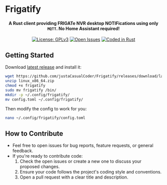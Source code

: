 # Frigatify
<h4 align="center">
 A Rust client providing <strong>FRIGAT</strong>e NVR desktop <strong>NOTIF</strong>ications using only <code>MQTT</code>. No Home Assistant required!
</h4>
<p align="center">
 <a href="https://opensource.org/license/gpl-3-0/"><img
  alt="License: GPLv3"
  src="https://img.shields.io/github/license/justaCasualCoder/Frigatify"></a>
  <a href="https://img.shields.io/github/issues/justaCasualCoder/Frigatify"><img
  alt="Open Issues"
  src="https://img.shields.io/github/issues/justaCasualCoder/Frigatify"
  ></a>
 <a href="https://www.rust-lang.org/"><img
  alt="Coded in Rust"
  src="https://img.shields.io/badge/Rust-CE422B"></a>
</p>

## Getting Started

Download [latest release](https://github.com/justaCasualCoder/Frigatify/releases/tag/latest) and install it:
```bash
wget https://github.com/justaCasualCoder/Frigatify/releases/download/latest/linux_x86_64.zip
unzip linux_x86_64.zip
chmod +x frigatify
sudo mv frigatify /bin/
mkdir -p ~/.config/frigatify/
mv config.toml ~/.config/frigatify/
```
Then modify the config to work for you:
```bash
nano ~/.config/frigatify/config.toml
```
## How to Contribute

- Feel free to open issues for bug reports, feature requests, or general feedback.
- If you're ready to contribute code:
  1. Check the open issues or create a new one to discuss your proposed changes.
  2. Ensure your code follows the project's coding style and conventions.
  3. Open a pull request with a clear title and description.